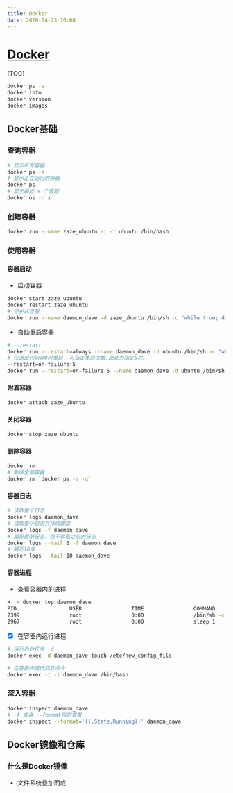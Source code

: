 ```yaml
---
title: Docker
date: 2020-04-23 10:08
---
```



# [Docker](https://hub.docker.com/)
 
[TOC]
```bash
docker ps -a
docker info 
docker version
docker images
```

## Docker基础
### 查询容器
```bash
# 显示所有容器
docker ps -a
# 显示正在运行的容器
docker ps
# 显示最近 x 个容器
docker os -n x
```

### 创建容器
```bash
docker run --name zaze_ubuntu -i -t ubuntu /bin/bash
```

### 使用容器
#### 容器启动
- 启动容器
```bash
docker start zaze_ubuntu
docker restart zaze_ubuntu
# 守护式容器
docker run --name daemon_dave -d zaze_ubuntu /bin/sh -c "while true; do echo hello world; sleep 1;  done"
```
- 自动重启容器
```bash
# --restart
docker run --restart=always --name daemon_dave -d ubuntu /bin/sh -c "while true; do echo hello world; sleep 1; done"
# 仅退出代码非0时重启, 可指定重启次数,此处为指定5次。
--restart=on-failure:5
docker run --restart=on-failure:5 --name daemon_dave -d ubuntu /bin/sh -c "while true; do echo hello world; sleep 1; done"
```

#### 附着容器
```bash
docker attach zaze_ubuntu
```

#### 关闭容器
```bash
docker stop zaze_ubuntu
```

#### 删除容器
```bash
docker rm 
# 删除全部容器
docker rm `docker ps -a -q`
```
#### 容器日志
```bash
# 读取整个日志
docker logs daemon_dave
# 读取整个日志并持续跟踪
docker logs -f daemon_dave
# 跟踪最新日志，但不读取之前的日志
docker logs --tail 0 -f daemon_dave
# 最近10条
docker logs --tail 10 daemon_dave
```

#### 容器进程
- 查看容器内的进程
```bash
➜  ~ docker top daemon_dave
PID                 USER                TIME                COMMAND
2399                root                0:00                /bin/sh -c while true; do echo hello world; sleep 1; done
2967                root                0:00                sleep 1
```
- [x] 在容器内运行进程
```bash
# 运行后台任务 -d
docker exec -d daemon_dave touch /etc/new_config_file

# 在容器内进行交互命令
docker exec -t -i daemon_dave /bin/bash
```

### 深入容器
```bash
docker inspect daemon_dave
# -f 或者 --format指定查看
docker inspect --format='{{.State.Running}}' daemon_dave
```


## Docker镜像和仓库
### 什么是Docker镜像
- 文件系统叠加而成
```t
```



